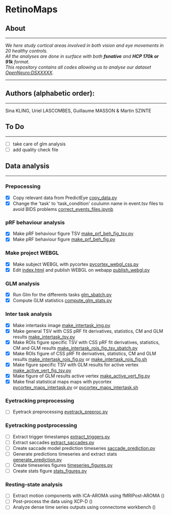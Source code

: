 # RetinoMaps
## About
---
*We here study cortical areas involved in both vision and eye movements in 20 healthy controls.</br>*
*All the analyses are done in surface with both **fsnative** and **HCP 170k or 91k** format.</br>*
*This repository contains all codes allowing us to analyse our dataset [OpenNeuro:DSXXXXX](https://openneuro.org/datasets/dsXXXX).</br>*

---
## Authors (alphabetic order): 
---
Sina KLING, Uriel LASCOMBES, Guillaume MASSON & Martin SZINTE

## To Do 
---
- [ ] take care of glm analysis
- [ ] add quality check file

## Data analysis
---
### Prepocessing
- [x] Copy relevant data from PredictEye [copy_data.py](preproc/bids_copy_data.sh) 
- [x] Change the 'task' to 'task_condition' coulumn name in event.tsv files to avoid BIDS problems [correct_events_files.ipynb](preproc/correct_events_files.ipynb)

### pRF behaviour analysis
- [x] Make pRF behaviour figure TSV [make_prf_beh_fig_tsv.py](pRF_beh/make_prf_beh_fig_tsv.py)
- [x] Make pRF behaviour figure [make_prf_beh_fig.py](pRF_beh/make_prf_beh_fig.py)

### Make project WEBGL
- [x] Make subject WEBGL with pycortex [pycortex_webgl_css.py](webgl/pycortex_webgl_css.py)
- [x] Edit [index.html](analysis_code/postproc/prf/webgl/index.html) and publish WEBGL on webapp [publish_webgl.py](webgl/publish_webgl.py)

### GLM analysis
- [x] Run Glm for the differents tasks [glm_sbatch.py](glm/fit/glm_sbatch.py)
- [x] Compute GLM statistics [compute_glm_stats.py](glm/postfit/compute_glm_stats.py)

### Inter task analysis
- [x] Make intertasks image [make_intertask_img.py](intertask/make_intertask_img.py)
- [x] Make general TSV with CSS pRF fit derivatives, statistics, CM and GLM results [make_intertask_tsv.py](intertask/make_intertask_tsv.py)
- [x] Make ROIs figure specific TSV with CSS pRF fit derivatives, statistics, CM  and GLM results [make_intertask_rois_fig_tsv_sbatch.py](intertask/make_rois_fig_tsv.py) 
- [x] Make ROIs figure of CSS pRF fit derivatives, statistics, CM and GLM results [make_intertask_rois_fig.py](intertask/make_intertask_rois_fig.py) or [make_intertask_rois_fig.sh](intertask/make_intertask_rois_fig.sh)
- [x] Make figure specific TSV with GLM results for active vertex [make_active_vert_fig_tsv.py](intertask/make_active_vert_fig_tsv.py) 
- [x] Make figure of GLM results active vertex [make_active_vert_fig.py](intertask/make_active_vert_fig.py)
- [x] Make final statistical maps maps with pycortex [pycortex_maps_intertask.py](intertask/pycortex_maps_intertask.py) or [pycortex_maps_intertask.sh](intertask/pycortex_maps_intertask.sh)

### Eyetracking preprocessing 
- [ ] Eyetrack preprocessing [eyetrack_preproc.py](eyetracking/eyetrack_preproc.py)

### Eyetracking postprocessing
- [ ] Extract trigger timestamps [extract_triggers.py](eyetracking/extract_triggers.py)
- [ ] Extract saccades [extract_saccades.py](eyetracking/extract_saccades.py)
- [ ] Create saccade model prediction timeseries [saccade_prediction.py](eyetracking/saccade_prediction.py)
- [ ] Generate predictions timeseries and extract stats [generate_prediction.py](eyetracking/generate_prediction.py)
- [ ] Create timeseries figures [timeseries_figures.py](eyetracking/timeseries_figures.py)
- [ ] Create stats figure [stats_figures.py](eyetracking/stats_figures.py)

### Resting-state analysis
- [ ] Extract motion components with ICA-AROMA using fMRIPost-AROMA ()
- [ ] Post-process the data using XCP-D ()
- [ ] Analyze dense time series outputs using connectome workbench ()
